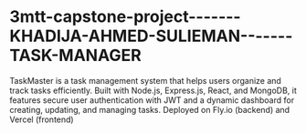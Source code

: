# 3mtt-capstone-project-------KHADIJA-AHMED-SULIEMAN-------TASK-MANAGER
TaskMaster is a task management system that helps users organize and track tasks efficiently. Built with Node.js, Express.js, React, and MongoDB, it features secure user authentication with JWT and a dynamic dashboard for creating, updating, and managing tasks. Deployed on Fly.io (backend) and Vercel (frontend)
